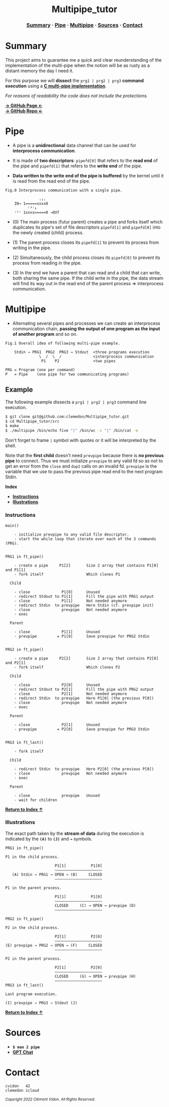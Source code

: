 <h1 align="center">
    Multipipe_tutor
</h1>

<h3 align="center">
    <a href="#summary">Summary</a>
    <span> · </span>
    <a href="#pipe">Pipe</a>
    <span> · </span>
    <a href="#multipipe">Multipipe</a>
    <span> · </span>
    <a href="#sources">Sources</a>
    <span> · </span>
    <a href="#contact">Contact</a>
</h3>

# Summary

This project aims to guarantee me a quick and clear reunderstanding of the
implementation of the multi-pipe when the notion will be as rusty as a
distant memory the day I need it.

For this purpose we will **dissect** the `prg1 | prg2 | prg3` **command execution**
using a [**C multi-pipe implementation**](https://github.com/clemedon/Multipipe_tutor/tree/main/src).

*For reasons of readability the code does not include the protections.*

[**→ GitHub Page ←**](https://clemedon.github.io/Multipipe_tutor/)<br>
[**→ GitHub Repo ←**](https://github.com/clemedon/Multipipe_tutor/)

# Pipe

- A pipe is a **unidirectional** data channel that can be used for **interprocess
  communication**.

- It is made of **two descriptors**: `pipefd[0]` that refers to the **read end** of
  the pipe and `pipefd[1]` that refers to the **write end** of the pipe.

- **Data written to the write end of the pipe is buffered** by the kernel until it
  is read from the read end of the pipe.

```
Fig.0 Interprocess communication with a single pipe.

               ₍₂₎
    IN→ 1=====xxxx0
          ⁽³⁾↓
    ⁽¹⁾ 1xxxx=====0 →OUT
```


- (0) The main process (futur parent) creates a pipe and forks itself which
  duplicates its pipe's set of file descriptors `pipefd[1]` and `pipefd[0]` into
  the newly created (child) process.

- (1) The parent process closes its `pipefd[1]` to prevent its process from
  writing in the pipe.

- (2) Simultaneously, the child process closes its `pipefd[0]` to prevent its
  process from reading in the pipe.

- (3) In the end we have a parent that can read and a child that can write, both
  sharing the same pipe.  If the child write in the pipe, the data stream will
  find its way out in the read end of the parent process ⇒ interprocess
  communication.

# Multipipe

- Alternating several pipes and processes we can create an interprocess
  communication chain, **passing the output of one program as the input of
  another program** and so on.

```
Fig.1 Overall idea of following multi-pipe example.

    Stdin → PRG1  PRG2  PRG3 → Stdout  <three programs execution
               \  /  \  /              <interprocess communication
                P1    P2               <two pipes

PRG = Program (one per command)
P   = Pipe    (one pipe for two communicating programs)
```

##  Example

The following example dissects a `prg1 | prg2 | prg3` command line execution.

```bash
$ git clone git@github.com:clemedon/Multipipe_tutor.git
$ cd Multipipe_tutor/src
$ make
$ ./multipipe /bin/echo five "|" /bin/wc -c "|" /bin/cat -e
```

Don't forget to frame `|` symbol with quotes or it will be interpreted by the
shell.

Note that the **first child** doesn't need `prevpipe` because there is **no
previous pipe** to connect. Thus we must initialize `prevpipe` to any valid fd
so as not to get an error from the `close` and `dup2` calls on an invalid fd.
`prevpipe` is the variable that we use to pass the previous pipe read end to the
next program Stdin.

**Index**
* [**Instructions**](#instructions)<br>
* [**Illustrations**](#illustrations)

### Instructions

```
main()

    - initialize prevpipe to any valid file descriptor.
    - start the while loop that iterate over each of the 3 commands (PRG).


PRG1 in ft_pipe()

    - create a pipe     P1[2]       Size 2 array that contains P1[0] and P1[1]
    - fork itself                   Which clones P1

  Child

    - close              P1[0]      Unused
    - redirect Stdout to P1[1]      Fill the pipe with PRG1 output
    - close              P1[1]      Not needed anymore
    - redirect Stdin  to prevpipe   Here Stdin (cf. prevpipe init)
    - close              prevpipe   Not needed anymore
    - exec

  Parent

    - close              P1[1]      Unused
    - prevpipe         = P1[0]      Save prevpipe for PRG2 Stdin


PRG2 in ft_pipe()

    - create a pipe     P2[2]       Size 2 array that contains P2[0] and P2[1]
    - fork itself                   Which clones P2

  Child

    - close              P2[0]      Unused
    - redirect Stdout to P2[1]      Fill the pipe with PRG2 output
    - close              P2[1]      Not needed anymore
    - redirect Stdin  to prevpipe   Here P1[0] (the previous P[0])
    - close              prevpipe   Not needed anymore
    - exec

  Parent

    - close              P2[1]      Unused
    - prevpipe         = P2[0]      Save prevpipe for PRG3 Stdin


PRG3 in ft_last()

    - fork itself

  Child

    - redirect Stdin  to prevpipe   Here P2[0] (the previous P[0])
    - close              prevpipe   Not needed anymore
    - exec

  Parent

    - close              prevpipe   Unused
    - wait for children
```
[**Return to Index ↑**](#example)

### Illustrations

The exact path taken by the **stream of data** during the execution is indicated by
the **`(A)`** to **`(J)`** and  **`→`** symbols.

```
PRG1 in ft_pipe()

P1 in the child process.

                      P1[1]           P1[0]
                      ―――――――――――――――――――――
   (A) Stdin → PRG1 → OPEN → (B)     CLOSED
                      ―――――――――――――――――――――

P1 in the parent process.

                      P1[1]           P1[0]
                      ―――――――――――――――――――――
                      CLOSED     (C) → OPEN → prevpipe (D)
                      ―――――――――――――――――――――

PRG2 in ft_pipe()

P2 in the child process.

                      P2[1]           P2[0]
                      ―――――――――――――――――――――
(E) prevpipe → PRG2 → OPEN → (F)     CLOSED
                      ―――――――――――――――――――――

P2 in the parent process.

                      P2[1]           P2[0]
                      ―――――――――――――――――――――
                      CLOSED     (G) → OPEN → prevpipe (H)
                      ―――――――――――――――――――――
PRG3 in ft_last()

Last program execution.

(I) prevpipe → PRG3 → Stdout (J)
```

[**Return to Index ↑**](#example)

# Sources

- **`$ man 2 pipe`**
- [**GPT Chat**](https://chat.openai.com/chat)

# Contact

```
cvidon   42
clemedon icloud
```

<sub><i>Copyright 2022 Clément Vidon.  All Rights Reserved.</i></sub>
